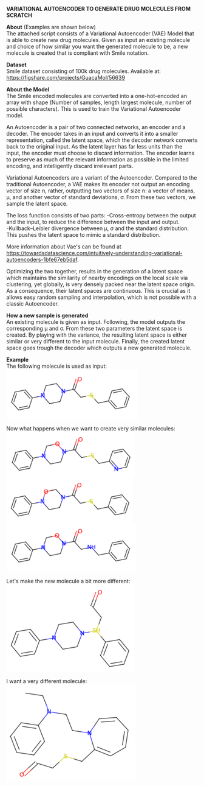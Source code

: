 **VARIATIONAL AUTOENCODER TO GENERATE DRUG MOLECULES FROM SCRATCH**

**About** (Examples are shown below)<br/> 
The attached script consists of a Variational Autoencoder (VAE) Model that is able to create new drug molecules.
Given as input an existing molecule and choice of how similar you want the generated molecule to be,
 a new molecule is created that is compliant with Smile notation.

**Dataset**<br/>
Smile dataset consisting of 100k drug molecules. Available at: https://figshare.com/projects/GuacaMol/56639

**About the Model**<br/>
The Smile encoded molecules are converted into a one-hot-encoded an array with shape (Number of samples, length largest molecule, number of possible characters).
This is used to train the Variational Autoencoder model.

An Autoencoder is a pair of two connected networks, an encoder and a decoder. 
The encoder takes in an input and converts it into a smaller representation, called the latent space, which the decoder network converts back to the original input.
As the latent layer has far less units than the input, the encoder must choose to discard information. The encoder learns to preserve as much of the relevant information as possible in the limited encoding, and intelligently discard irrelevant parts. 

Variational Autoencoders are a variant of the Autoencoder.
Compared to the traditional Autoencoder, a VAE makes its encoder not output an encoding vector of size n, rather, outputting two vectors of size n: a vector of means, μ, and another vector of standard deviations, σ. From these two vectors, we sample the latent space.

The loss function consists of two parts:
-Cross-entropy between the output and the input, to reduce the difference between the input and output. <br/>
-Kullback–Leibler divergence between  μ, σ and the standard distribution. This pushes the latent space to mimic a standard distribution.  

More information about Vae's can be found at https://towardsdatascience.com/intuitively-understanding-variational-autoencoders-1bfe67eb5daf.

Optimizing the two together, results in the generation of a latent space which maintains the similarity of nearby encodings on the local scale via clustering, yet globally, is very densely packed near the latent space origin. As a consequence, their latent spaces are continuous. This is crucial as it allows easy random sampling and interpolation, which is not possible with a classic Autoencoder.

**How a new sample is generated**<br/>
An existing molecule is given as input. Following, the model outputs the corresponding μ and σ. 
From these two parameters the latent space is created. By playing with the variance, the resulting latent space is either similar or very different to the input molecule.
Finally, the created latent space goes trough the decoder which outputs a new generated molecule.

**Example**<br/>
The following molecule is used as input:<br/>
![alt text](https://github.com/Yvesvc/Machine-and-Deep-learning/blob/master/Molecule%20Generator/Image/base.PNG)

Now what happens when we want to create very similar molecules:<br/>
![alt text](https://github.com/Yvesvc/Machine-and-Deep-learning/blob/master/Molecule%20Generator/Image/8.PNG)
![alt text](https://github.com/Yvesvc/Machine-and-Deep-learning/blob/master/Molecule%20Generator/Image/7.PNG)
![alt text](https://github.com/Yvesvc/Machine-and-Deep-learning/blob/master/Molecule%20Generator/Image/4.PNG)

Let's make the new molecule a bit more different: <br/>
![alt text](https://github.com/Yvesvc/Machine-and-Deep-learning/blob/master/Molecule%20Generator/Image/5.PNG)

I want a very different molecule:<br/>
![alt text](https://github.com/Yvesvc/Machine-and-Deep-learning/blob/master/Molecule%20Generator/Image/1.PNG)
